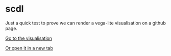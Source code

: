 # scdl
Just a quick test to prove we can render a vega-lite visualisation on a github page.

[Go to the visualisation](https://trubens71.github.io/site/scdl_vis.html)

<a href="https://trubens71.github.io/site/scdl_vis.html" target="blank">Or open it in a new tab</a>
